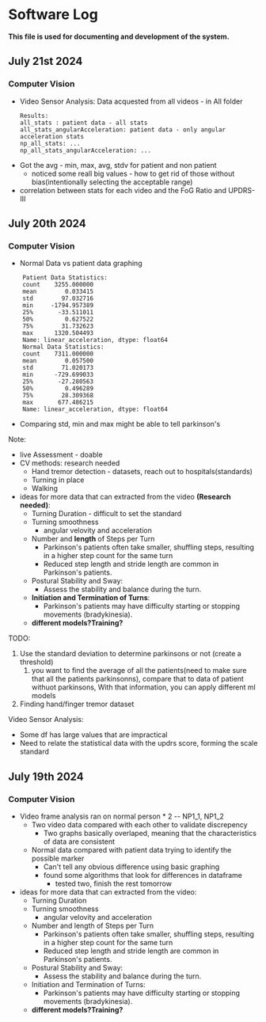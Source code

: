 # Software Log
**This file is used for documenting and development of the system.**

## July 21st 2024
### Computer Vision
* Video Sensor Analysis: Data acquested from all videos - in All folder
    ```
    Results:
    all_stats : patient data - all stats
    all_stats_angularAcceleration: patient data - only angular acceleration stats
    np_all_stats: ...
    np_all_stats_angularAcceleration: ...

    ```
* Got the avg - min, max, avg, stdv for patient and non patient
    * noticed some reall big values - how to get rid of those without bias(intentionally selecting the acceptable range)
* correlation between stats for each video and the FoG Ratio and UPDRS-III


## July 20th 2024
### Computer Vision
* Normal Data vs patient data graphing
```
    Patient Data Statistics:
    count    3255.000000
    mean        0.033415
    std        97.032716
    min     -1794.957389
    25%       -33.511011
    50%         0.627522
    75%        31.732623
    max      1320.504493
    Name: linear_acceleration, dtype: float64
    Normal Data Statistics:
    count    7311.000000
    mean        0.057500
    std        71.020173
    min      -729.699033
    25%       -27.280563
    50%         0.496289
    75%        28.309368
    max       677.486215
    Name: linear_acceleration, dtype: float64
```
* Comparing std, min and max might be able to tell parkinson's

Note:
* live Assessment - doable
* CV methods: research needed
    * Hand tremor detection - datasets, reach out to hospitals(standards)
    * Turning in place
    * Walking 
* ideas for more data that can extracted from the video __(Research needed)__:
    - Turning Duration - difficult to set the standard
    - Turning smoothness
        - angular velovity and acceleration
    - Number and __length__ of Steps per Turn
        - Parkinson's patients often take smaller, shuffling steps, resulting in a higher step count for the same turn
        - Reduced step length and stride length are common in Parkinson's patients.
    - Postural Stability and Sway:
        - Assess the stability and balance during the turn.
    - __Initiation and Termination of Turns__:
        - Parkinson's patients may have difficulty starting or stopping movements (bradykinesia).
    * __different models?Training?__

TODO: 
1. Use the standard deviation to determine parkinsons or not (create a threshold)
    1. you want to find the average of all the patients(need to make sure that all the patients parkinsonns), compare that to data of patient withuot parkinsons, With that information, you can apply different ml models
2. Finding hand/finger tremor dataset

Video Sensor Analysis:
* Some df has large values that are impractical
* Need to relate the statistical data with the updrs score, forming the scale standard


## July 19th 2024
### Computer Vision  
* Video frame analysis ran on normal person * 2 -- NP1_1, NP1_2
    * Two video data compared with each other to validate discrepency 
        - Two graphs basically overlaped, meaning that the characteristics of data are consistent
    * Normal data compared with patient data trying to identify the possible marker
        - Can't tell any obvious difference using basic graphing 
        - found some algorithms that look for differences in dataframe
            - tested two, finish the rest tomorrow 
* ideas for more data that can extracted from the video:
    - Turning Duration
    - Turning smoothness
        - angular velovity and acceleration
    - Number and length of Steps per Turn
        - Parkinson's patients often take smaller, shuffling steps, resulting in a higher step count for the same turn
        - Reduced step length and stride length are common in Parkinson's patients.
    - Postural Stability and Sway:
        - Assess the stability and balance during the turn.
    - Initiation and Termination of Turns:
        - Parkinson's patients may have difficulty starting or stopping movements (bradykinesia).
    * __different models?Training?__